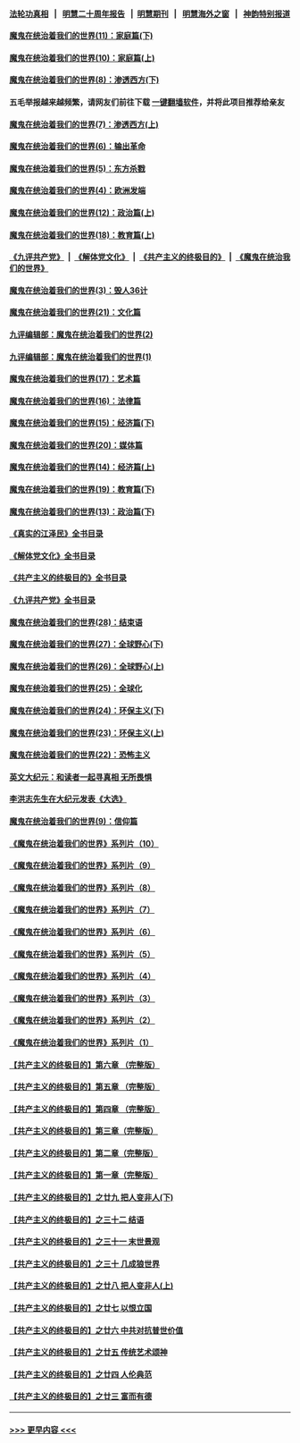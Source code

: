 #### [法轮功真相](https://github.com/gfw-breaker/truth/blob/master/README.md?t=0) &nbsp;&nbsp;|&nbsp;&nbsp; [明慧二十周年报告](https://github.com/gfw-breaker/mh-reports/blob/master/README.md?t=0) &nbsp;&nbsp;|&nbsp;&nbsp;[明慧期刊](https://github.com/gfw-breaker/mh-qikan) &nbsp;&nbsp;|&nbsp;&nbsp; [明慧海外之窗](https://github.com/gfw-breaker/mh-news/blob/master/README.md?t=0) &nbsp;&nbsp;|&nbsp;&nbsp; [神韵特别报道](https://github.com/gfw-breaker/mh-news/blob/master/shenyun.md?t=0)
#### [魔鬼在统治着我们的世界(11)：家庭篇(下)](../pages/nsc422/n10440961.md?t=12181501) 
#### [魔鬼在统治着我们的世界(10)：家庭篇(上)](../pages/nsc422/n10435448.md?t=12181501) 
#### [魔鬼在统治着我们的世界(8)：渗透西方(下)](../pages/nsc422/n10429603.md?t=12181501) 
#### 五毛举报越来越频繁，请网友们前往下载 [一键翻墙软件](https://github.com/gfw-breaker/ssr-accounts)，并将此项目推荐给亲友
#### [魔鬼在统治着我们的世界(7)：渗透西方(上)](../pages/nsc422/n10426013.md?t=12181501) 
#### [魔鬼在统治着我们的世界(6)：输出革命](../pages/nsc422/n10421536.md?t=12181501) 
#### [魔鬼在统治着我们的世界(5)：东方杀戮](../pages/nsc422/n10417707.md?t=12181501) 
#### [魔鬼在统治着我们的世界(4)：欧洲发端](../pages/nsc422/n10414890.md?t=12181501) 
#### [魔鬼在统治着我们的世界(12)：政治篇(上)](../pages/nsc422/n10444576.md?t=12181501) 
#### [魔鬼在统治着我们的世界(18)：教育篇(上)](../pages/nsc422/n10526970.md?t=12181501) 
#### [《九评共产党》](https://github.com/begood0513/9ping.md/blob/master/README.md) &nbsp;|&nbsp; [《解体党文化》](../../../../jtdwh.md/blob/master/README.md)  &nbsp;|&nbsp; [《共产主义的终极目的》](../../../../gczydzjmd.md/blob/master/README.md) &nbsp;|&nbsp; [《魔鬼在统治我们的世界》](../../../../mgztzwmdsj.md/blob/master/README.md) 
#### [魔鬼在统治着我们的世界(3)：毁人36计](../pages/nsc422/n10411583.md?t=12181501) 
#### [魔鬼在统治着我们的世界(21)：文化篇](../pages/nsc422/n10597706.md?t=12181501) 
#### [九评编辑部：魔鬼在统治着我们的世界(2)](../pages/nsc422/n10410036.md?t=12181501) 
#### [九评编辑部：魔鬼在统治着我们的世界(1)](../pages/nsc422/n10406825.md?t=12181501) 
#### [魔鬼在统治着我们的世界(17)：艺术篇](../pages/nsc422/n10499093.md?t=12181501) 
#### [魔鬼在统治着我们的世界(16)：法律篇](../pages/nsc422/n10485969.md?t=12181501) 
#### [魔鬼在统治着我们的世界(15)：经济篇(下)](../pages/nsc422/n10469975.md?t=12181501) 
#### [魔鬼在统治着我们的世界(20)：媒体篇](../pages/nsc422/n10586579.md?t=12181501) 
#### [魔鬼在统治着我们的世界(14)：经济篇(上)](../pages/nsc422/n10457370.md?t=12181501) 
#### [魔鬼在统治着我们的世界(19)：教育篇(下)](../pages/nsc422/n10564808.md?t=12181501) 
#### [魔鬼在统治着我们的世界(13)：政治篇(下)](../pages/nsc422/n10448270.md?t=12181501) 
#### [《真实的江泽民》全书目录](../pages/nsc422/n13721399.md?t=12181501) 
#### [《解体党文化》全书目录](../pages/nsc422/n13721157.md?t=12181501) 
#### [《共产主义的终极目的》全书目录](../pages/nsc422/n13721048.md?t=12181501) 
#### [《九评共产党》全书目录](../pages/nsc422/n13708085.md?t=12181501) 
#### [魔鬼在统治着我们的世界(28)：结束语](../pages/nsc422/n10936246.md?t=12181501) 
#### [魔鬼在统治着我们的世界(27)：全球野心(下)](../pages/nsc422/n10928319.md?t=12181501) 
#### [魔鬼在统治着我们的世界(26)：全球野心(上)](../pages/nsc422/n10900318.md?t=12181501) 
#### [魔鬼在统治着我们的世界(25)：全球化](../pages/nsc422/n10788205.md?t=12181501) 
#### [魔鬼在统治着我们的世界(24)：环保主义(下)](../pages/nsc422/n10695307.md?t=12181501) 
#### [魔鬼在统治着我们的世界(23)：环保主义(上)](../pages/nsc422/n10688613.md?t=12181501) 
#### [魔鬼在统治着我们的世界(22)：恐怖主义](../pages/nsc422/n10614727.md?t=12181501) 
#### [英文大纪元：和读者一起寻真相 无所畏惧](../pages/nsc422/n12542027.md?t=12181501) 
#### [李洪志先生在大纪元发表《大选》](../pages/nsc422/n12534746.md?t=12181501) 
#### [魔鬼在统治着我们的世界(9)：信仰篇](../pages/nsc422/n10432159.md?t=12181501) 
#### [《魔鬼在统治着我们的世界》系列片（10）](../pages/nsc422/n12292670.md?t=12181501) 
#### [《魔鬼在统治着我们的世界》系列片（9）](../pages/nsc422/n12290859.md?t=12181501) 
#### [《魔鬼在统治着我们的世界》系列片（8）](../pages/nsc422/n12287445.md?t=12181501) 
#### [《魔鬼在统治着我们的世界》系列片（7）](../pages/nsc422/n12283425.md?t=12181501) 
#### [《魔鬼在统治着我们的世界》系列片（6）](../pages/nsc422/n12282314.md?t=12181501) 
#### [《魔鬼在统治着我们的世界》系列片（5）](../pages/nsc422/n12281419.md?t=12181501) 
#### [《魔鬼在统治着我们的世界》系列片（4）](../pages/nsc422/n12274024.md?t=12181501) 
#### [《魔鬼在统治着我们的世界》系列片（3）](../pages/nsc422/n12271322.md?t=12181501) 
#### [《魔鬼在统治着我们的世界》系列片（2）](../pages/nsc422/n12269049.md?t=12181501) 
#### [《魔鬼在统治着我们的世界》系列片（1）](../pages/nsc422/n12267575.md?t=12181501) 
#### [【共产主义的终极目的】第六章 （完整版）](../pages/nsc422/n11428913.md?t=12181501) 
#### [【共产主义的终极目的】第五章 （完整版）](../pages/nsc422/n11428912.md?t=12181501) 
#### [【共产主义的终极目的】第四章 （完整版）](../pages/nsc422/n11428907.md?t=12181501) 
#### [【共产主义的终极目的】第三章（完整版）](../pages/nsc422/n11428848.md?t=12181501) 
#### [【共产主义的终极目的】第二章（完整版）](../pages/nsc422/n11428831.md?t=12181501) 
#### [【共产主义的终极目的】第一章（完整版）](../pages/nsc422/n11417651.md?t=12181501) 
#### [【共产主义的终极目的】之廿九 把人变非人(下)](../pages/nsc422/n11344140.md?t=12181501) 
#### [【共产主义的终极目的】之三十二 结语](../pages/nsc422/n11360535.md?t=12181501) 
#### [【共产主义的终极目的】之三十一 末世景观](../pages/nsc422/n11351129.md?t=12181501) 
#### [【共产主义的终极目的】之三十 几成狼世界](../pages/nsc422/n11348280.md?t=12181501) 
#### [【共产主义的终极目的】之廿八 把人变非人(上)](../pages/nsc422/n11340492.md?t=12181501) 
#### [【共产主义的终极目的】之廿七 以恨立国](../pages/nsc422/n11336944.md?t=12181501) 
#### [【共产主义的终极目的】之廿六 中共对抗普世价值](../pages/nsc422/n11324785.md?t=12181501) 
#### [【共产主义的终极目的】之廿五 传统艺术颂神](../pages/nsc422/n11296396.md?t=12181501) 
#### [【共产主义的终极目的】之廿四 人伦典范](../pages/nsc422/n11296397.md?t=12181501) 
#### [【共产主义的终极目的】之廿三 富而有德](../pages/nsc422/n11283598.md?t=12181501) 

----
#### [ >>> 更早内容 <<< ](../indexes/nsc422-earlier.md)
